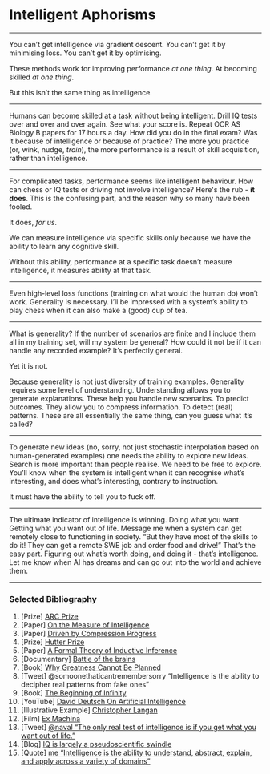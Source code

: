 # Intelligent Aphorisms

---

You can’t get intelligence via gradient descent. You can’t get it by minimising loss.
You can’t get it by optimising.

These methods work for improving performance *at one thing*. At becoming skilled *at one thing*.
 
But this isn’t the same thing as intelligence.

---

Humans can become skilled at a task without being intelligent. Drill IQ tests over and over and over again.
See what your score is. Repeat OCR AS Biology B papers for 17 hours a day. How did you do in the final exam?
Was it because of intelligence or because of practice?
The more you practice (or, wink, nudge, *train*), the more performance is a result of skill acquisition, rather than intelligence.

---

For complicated tasks, performance seems like intelligent behaviour. How can chess or IQ tests or 
driving not involve intelligence? Here's the rub - **it does**. This is the confusing part, and the reason why so many 
have been fooled.

It does, *for us*.

We can measure intelligence via specific skills only because we have the ability to learn any cognitive skill.

Without this ability, performance at a specific task doesn’t measure intelligence, it measures
ability at that task.

---

Even high-level loss functions (training on what would the human do) won’t work. Generality is necessary. I’ll be impressed with a system’s ability to play
chess when it can also make a (good) cup of tea.

---

What is generality? If the number of scenarios are finite and I include them all in my
training set, will my system be general? How could it not be if it can handle any recorded example?
It’s perfectly general.

Yet it is not.

Because generality is not just diversity of training examples.
Generality requires some level of understanding. Understanding allows you to generate
explanations. These help you handle new scenarios. To predict outcomes. They allow you
to compress information. To detect (real) patterns. These are all essentially the same thing,
can you guess what it’s called?

---

To generate new ideas (no, sorry, not just stochastic interpolation based on human-generated
examples) one needs the ability to explore new ideas. Search is more important than people realise.
We need to be free to explore.
You’ll know when the system is intelligent when it can recognise what’s interesting,
and does what’s interesting, contrary to instruction.

It must have the ability to tell you to fuck off.

---

The ultimate indicator of intelligence is winning. Doing what you want. Getting what you want out of life.
Message me when a system can get remotely close to functioning in society.
“But they have most of the skills to do it! They can get a remote SWE job and order
food and drive!” That’s the easy part. Figuring out what’s worth doing, and doing it - that’s intelligence.
Let me know when AI has dreams and can go out into the world and achieve them.

---

### Selected Bibliography

1. [Prize] [ARC Prize](https://arcprize.org/)
2. [Paper] [On the Measure of Intelligence](https://arxiv.org/pdf/1911.01547)
3. [Paper] [Driven by Compression Progress](https://arxiv.org/pdf/0812.4360)
4. [Prize] [Hutter Prize](https://en.wikipedia.org/wiki/Hutter_Prize)
5. [Paper] [A Formal Theory of Inductive Inference](https://www.sciencedirect.com/science/article/pii/S0019995864902232)
6. [Documentary] [Battle of the brains](https://www.dailymotion.com/video/x2ocun2)
7. [Book] [Why Greatness Cannot Be Planned](https://www.goodreads.com/book/show/25670869-why-greatness-cannot-be-planned)
8. [Tweet] @somoonethaticantremembersorry “Intelligence is the ability to decipher real patterns from fake ones”
9. [Book] [The Beginning of Infinity](https://www.goodreads.com/book/show/10483171-the-beginning-of-infinity)
10. [YouTube] [David Deutsch On Artificial Intelligence](https://www.youtube.com/watch?v=d96v_oIXp-A)
11. [Illustrative Example] [Christopher Langan](https://en.wikipedia.org/wiki/Christopher_Langan)
12. [Film] [Ex Machina](https://www.imdb.com/title/tt0470752/)
13. [Tweet] [@naval “The only real test of intelligence is if you get what you want out of life.”](https://x.com/naval/status/1259593847580946432)
14. [Blog] [IQ is largely a pseudoscientific swindle](https://medium.com/incerto/iq-is-largely-a-pseudoscientific-swindle-f131c101ba39)
15. [Quote] [me “Intelligence is the ability to understand, abstract, explain, and apply across a variety of domains”](https://haydn-martin.github.io/2024/04/04/Random-Questions.html)
